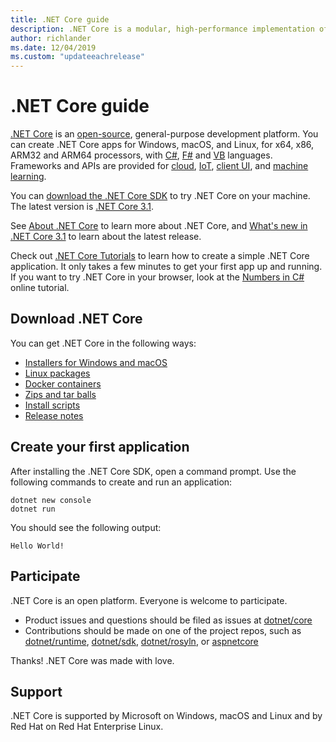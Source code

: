 ```yaml
---
title: .NET Core guide
description: .NET Core is a modular, high-performance implementation of .NET for creating Windows, Linux, and macOS apps. Learn about .NET Core to get started.
author: richlander
ms.date: 12/04/2019
ms.custom: "updateeachrelease"
---
```

# .NET Core guide

[.NET Core](about.md) is an [open-source](https://github.com/dotnet/runtime/blob/master/LICENSE.TXT), general-purpose development platform. You can create .NET Core apps for Windows, macOS, and Linux, for x64, x86, ARM32 and ARM64 processors, with [C#](/dotnet/csharp/), [F#](/dotnet/fsharp/) and [VB](/dotnet/visual-basic/) languages. Frameworks and APIs are provided for [cloud](/aspnet/core/), [IoT](/archive/msdn-magazine/2019/august/net-core-cross-platform-iot-programming-with-net-core-3-0), [client UI](/dotnet/desktop-wpf/overview/index), and [machine learning](/dotnet/machine-learning/).

You can [download the .NET Core SDK](https://dotnet.microsoft.com/download) to try .NET Core on your machine. The latest version is [.NET Core 3.1](https://devblogs.microsoft.com/dotnet/announcing-net-core-3-1/).

See [About .NET Core](about.md) to learn more about .NET Core, and  [What's new in .NET Core 3.1](./whats-new/dotnet-core-3-1.md) to learn about the latest release.

Check out [.NET Core Tutorials](tutorials/index.md) to learn how to create a simple .NET Core application. It only takes a few minutes to get your first app up and running. If you want to try .NET Core in your browser, look at the [Numbers in C#](../csharp/tutorials/intro-to-csharp/numbers-in-csharp.yml) online tutorial.

## Download .NET Core

You can get .NET Core in the following ways:

* [Installers for Windows and macOS](https://dotnet.microsoft.com/download)
* [Linux packages](https://docs.microsoft.com/dotnet/core/install/linux-package-managers)
* [Docker containers](https://hub.docker.com/_/microsoft-dotnet-core/)
* [Zips and tar balls](https://dotnet.microsoft.com/download/dotnet-core/3.1)
* [Install scripts](https://dotnet.microsoft.com/download/dotnet-core/scripts)
* [Release notes](https://github.com/dotnet/core/tree/master/release-notes)

## Create your first application

After installing the .NET Core SDK, open a command prompt. Use the following commands to create and run an application:

```dotnetcli
dotnet new console
dotnet run
```

You should see the following output:

```output
Hello World!
```

## Participate

.NET Core is an open platform. Everyone is welcome to participate.

* Product issues and questions should be filed as issues at [dotnet/core](https://github.com/dotnet/core/issues)
* Contributions should be made on one of the project repos, such as [dotnet/runtime](https://github.com/dotnet/runtime), [dotnet/sdk](https://github.com/dotnet/sdk), [dotnet/rosyln](https://github.com/dotnet/roslyn), or [aspnetcore](https://github.com/dotnet/aspnetcore)

Thanks! .NET Core was made with love.

## Support

.NET Core is supported by Microsoft on Windows, macOS and Linux and by Red Hat on Red Hat Enterprise Linux.
